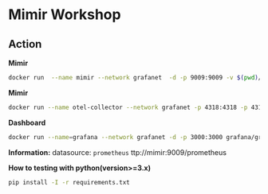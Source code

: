 # Mimir Workshop

## Action
**Mimir**
```bash
docker run  --name mimir --network grafanet  -d -p 9009:9009 -v $(pwd)/demo.yaml:/etc/mimir/demo.yaml grafana/mimir --config.file=/etc/mimir/demo.yaml
```

**Mimir**
```bash
docker run --name otel-collector --network grafanet -p 4318:4318 -p 4317:4317 -d -v $(pwd)/otel-collector.yaml:/etc/otelcol-contrib/otel-collector.yaml otel/opentelemetry-collector-contrib:0.90.0
```

**Dashboard**
```bash
docker run --name=grafana --network grafanet -d -p 3000:3000 grafana/grafana
```

**Information:**
datasource: `prometheus`
ttp://mimir:9009/prometheus

**How to testing with python(version>=3.x)**
```bash
pip install -I -r requirements.txt
```